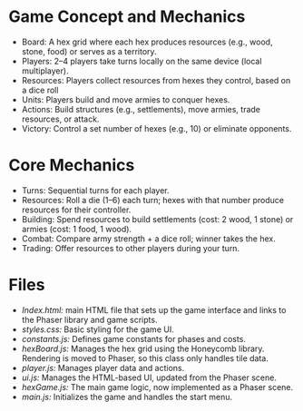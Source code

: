 # Game Concept and Mechanics
- Board: A hex grid where each hex produces resources (e.g., wood, stone, food) or serves as a territory.
- Players: 2–4 players take turns locally on the same device (local multiplayer).
- Resources: Players collect resources from hexes they control, based on a dice roll 
- Units: Players build and move armies to conquer hexes.
- Actions: Build structures (e.g., settlements), move armies, trade resources, or attack.
- Victory: Control a set number of hexes (e.g., 10) or eliminate opponents.

# Core Mechanics
- Turns: Sequential turns for each player.
- Resources: Roll a die (1–6) each turn; hexes with that number produce resources for their controller.
- Building: Spend resources to build settlements (cost: 2 wood, 1 stone) or armies (cost: 1 food, 1 wood).
- Combat: Compare army strength + a dice roll; winner takes the hex.
- Trading: Offer resources to other players during your turn.

# Files
- *Index.html:* main HTML file that sets up the game interface and links to the Phaser library and game scripts.
- *styles.css:* Basic styling for the game UI.
- *constants.js:* Defines game constants for phases and costs.
- *hexBoard.js:* Manages the hex grid using the Honeycomb library. Rendering is moved to Phaser, so this class only handles tile data.
- *player.js:* Manages player data and actions.
- *ui.js:* Manages the HTML-based UI, updated from the Phaser scene.
- *hexGame.js:* The main game logic, now implemented as a Phaser scene.
- *main.js:* Initializes the game and handles the start menu.